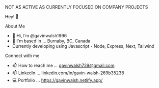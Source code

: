 NOT AS ACTIVE AS CURRENTLY FOCUSED ON COMPANY PROJECTS

Hey! 👋


About Me

- 👋 Hi, I’m @gavinwalsh1996
- 🏡 I'm based in ... Burnaby, BC, Canada
- Currently developing using Javascript - Node, Express, Next, Tailwind


Connect with me

- 📫 How to reach me ... gavinwalsh739@gmail.com.
- 📫 LinkedIn ... linkedin.com/in/gavin-walsh-269b35238
- 💻 Portfolio ... https://gavinwalsh.netlify.app/ 



<!---
gavinwalsh1996/gavinwalsh1996 is a ✨ special ✨ repository because its `README.md` (this file) appears on your GitHub profile.
You can click the Preview link to take a look at your changes.
--->
